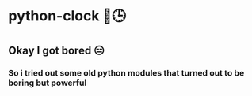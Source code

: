 # python-clock 🐍🕒

## Okay I got bored 😑
### So i tried out some old python modules that turned out to be boring but powerful